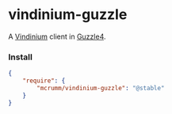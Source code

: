 vindinium-guzzle
================

A [Vindinium](http://vindinium.org/) client in [Guzzle4](https://github.com/guzzle/guzzle/).

### Install

```JSON
{
    "require": {
        "mcrumm/vindinium-guzzle": "@stable"
    }
}
```
